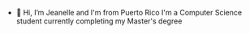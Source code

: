 - 👋 Hi, I’m Jeanelle and I'm from Puerto Rico
I'm a Computer Science student currently completing my Master's degree
